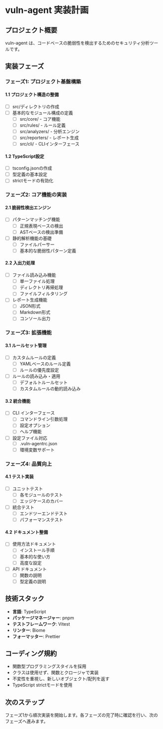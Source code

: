 # vuln-agent 実装計画

## プロジェクト概要

vuln-agent は、コードベースの脆弱性を検出するためのセキュリティ分析ツールです。

## 実装フェーズ

### フェーズ1: プロジェクト基盤構築

#### 1.1 プロジェクト構造の整備

- [ ] src/ディレクトリの作成
- [ ] 基本的なモジュール構成の定義
  - [ ] src/core/ - コア機能
  - [ ] src/rules/ - ルール定義
  - [ ] src/analyzers/ - 分析エンジン
  - [ ] src/reporters/ - レポート生成
  - [ ] src/cli/ - CLIインターフェース

#### 1.2 TypeScript設定

- [ ] tsconfig.jsonの作成
- [ ] 型定義の基本設定
- [ ] strictモードの有効化

### フェーズ2: コア機能の実装

#### 2.1 脆弱性検出エンジン

- [ ] パターンマッチング機能
  - [ ] 正規表現ベースの検出
  - [ ] ASTベースの検出準備
- [ ] 静的解析機能の基礎
  - [ ] ファイルパーサー
  - [ ] 基本的な脆弱性パターン定義

#### 2.2 入出力処理

- [ ] ファイル読み込み機能
  - [ ] 単一ファイル処理
  - [ ] ディレクトリ再帰処理
  - [ ] ファイルフィルタリング
- [ ] レポート生成機能
  - [ ] JSON形式
  - [ ] Markdown形式
  - [ ] コンソール出力

### フェーズ3: 拡張機能

#### 3.1 ルールセット管理

- [ ] カスタムルールの定義
  - [ ] YAMLベースのルール定義
  - [ ] ルールの優先度設定
- [ ] ルールの読み込み・適用
  - [ ] デフォルトルールセット
  - [ ] カスタムルールの動的読み込み

#### 3.2 統合機能

- [ ] CLI インターフェース
  - [ ] コマンドライン引数処理
  - [ ] 設定オプション
  - [ ] ヘルプ機能
- [ ] 設定ファイル対応
  - [ ] .vuln-agentrc.json
  - [ ] 環境変数サポート

### フェーズ4: 品質向上

#### 4.1 テスト実装

- [ ] ユニットテスト
  - [ ] 各モジュールのテスト
  - [ ] エッジケースのカバー
- [ ] 統合テスト
  - [ ] エンドツーエンドテスト
  - [ ] パフォーマンステスト

#### 4.2 ドキュメント整備

- [ ] 使用方法ドキュメント
  - [ ] インストール手順
  - [ ] 基本的な使い方
  - [ ] 高度な設定
- [ ] API ドキュメント
  - [ ] 関数の説明
  - [ ] 型定義の説明

## 技術スタック

- **言語**: TypeScript
- **パッケージマネージャー**: pnpm
- **テストフレームワーク**: Vitest
- **リンター**: Biome
- **フォーマッター**: Prettier

## コーディング規約

- 関数型プログラミングスタイルを採用
- クラスは使用せず、関数とクロージャで実装
- 不変性を重視し、新しいオブジェクト/配列を返す
- TypeScript strictモードを使用

## 次のステップ

フェーズ1から順次実装を開始します。各フェーズの完了時に確認を行い、次のフェーズへ進みます。
